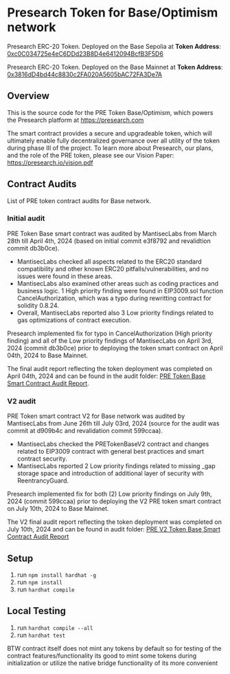 # Presearch Token for Base/Optimism network

Presearch ERC-20 Token. Deployed on the Base Sepolia at
**Token Address**: [0xc0C034725e4eC6DDd23B8D4e6412094BcfB3F5D6](https://sepolia.basescan.org/token/0xc0c034725e4ec6ddd23b8d4e6412094bcfb3f5d6)

Presearch ERC-20 Token. Deployed on the Base Mainnet at
**Token Address**: [0x3816dD4bd44c8830c2FA020A5605bAC72FA3De7A](https://basescan.org/token/0x3816dD4bd44c8830c2FA020A5605bAC72FA3De7A)

## Overview
This is the source code for the PRE Token Base/Optimism, which powers the Presearch platform at https://presearch.com

The smart contract provides a secure and upgradeable token, which will ultimately enable fully decentralized governance over all utility of the token during phase III of the project. To learn more about Presearch, our plans, and the role of the PRE token, please see our Vision Paper:
https://presearch.io/vision.pdf

## Contract Audits
List of PRE token contract audits for Base network.

### Initial audit 
PRE Token Base smart contract was audited by MantisecLabs from March 28th till April 4th, 2024 (based on initial commit e3f8792 and revalidtion commit db3b0ce).

- MantisecLabs checked all aspects related to the ERC20 standard compatibility and other known ERC20 pitfalls/vulnerabilities, and no issues were found in these areas.
- MantisecLabs also examined other areas such as coding practices and business logic. 1 High priority finding were found in EIP3009.sol function CancelAuthorization, which was a typo during rewritting contract for solidity 0.8.24.
- Overall, MantisecLabs reported also 3 Low priority findings related to gas optimizations of contract execution.

Presearch implemented fix for typo in CancelAuthorization (High priority finding) and all of the Low priority findings of MantisecLabs on April 3rd, 2024 (commit db3b0ce) prior to deploying the token smart contract on April 04th, 2024 to Base Mainnet.

The final audit report reflecting the token deployment was completed on April 04th, 2024 and can be found in the audit folder: [PRE Token Base Smart Contract Audit Report](/audits/PRE-Base%20Audit%20Final.pdf).

### V2 audit
PRE Token smart contract V2 for Base network was audited by MantisecLabs from June 26th till July 03rd, 2024 (source for the audit was commit at d909b4c and revalidation commit 599ccaa).

- MantisecLabs checked the PRETokenBaseV2 contract and changes related to EIP3009 contract with general best practices and smart contract security.
- MantisecLabs reported 2 Low priority findings related to missing _gap storage space and introduction of additional layer of security with ReentrancyGuard.

Presearch implemented fix for both (2) Low priority findings on July 9th, 2024 (commit 599ccaa) prior to deploying the V2 PRE token smart contract on July 10th, 2024 to Base Mainnet.

The V2 final audit report reflecting the token deployment was completed on July 10th, 2024 and can be found in audit folder: [PRE V2 Token Base Smart Contract Audit Report](/audits/PRE-Base%20V2%20Audit%20Final.pdf)


## Setup
1. run `npm install hardhat -g`
2. run `npm install`
3. run `hardhat compile`

## Local Testing
1. run `hardhat compile --all`
2. run `hardhat test`

BTW contract itself does not mint any tokens by default so for testing of the contract features/functionality its good to mint some tokens during initialization or utilize the native bridge functionality of its more convenient